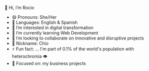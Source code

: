 👋 Hi, I’m Rocio
- 😄 Pronouns: She/Her
- 📣 Languages: English & Spanish
- 👀 I’m interested in digital transformation
- 🌱 I’m currently learning Web Development
- 💞️ I’m looking to collaborate on innovative and disruptive projects
- 👤 Nickname: Chio
- ⚡ Fun fact: ... I'm part of 0.1% of the world's population with heterochromia 👁️ 
- 🎯 Focused on: my business projects
<!---
iprocio/iprocio is a ✨ special ✨ repository because its `README.md` (this file) appears on your GitHub profile.
You can click the Preview link to take a look at your changes.
--->
